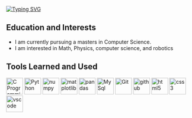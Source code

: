 <a href="https://git.io/typing-svg"><img src="https://readme-typing-svg.herokuapp.com?font=Orbitron&weight=600&size=30&duration=6000&pause=1000&color=2CF767&width=435&lines=%3E+Welcome+to+my+page!;%3E+A+storage+for+monstros...;%3E+I+mean+respectable+code;%3E+Just+a+small+disclaimer...;%3E+If+you+use+my+code;%3E+don't+blame+me+if+your;%3E+system+decides+to;%3E+Unalive+itself...;%3E+...;%3E+Why+are+you+still+here%3F;%3E+Nothing+better+to+do%3F;%3E+Oh+well+suit+yourself" alt="Typing SVG" /></a>

<h2>
  Education and Interests
</h2>
  <ul>
    <li>I am currently pursuing a masters in Computer Science. </li>
    <li>I am interested in Math, Physics, computer science, and robotics</li>
  </ul>


<h2>
   Tools Learned and Used
</h2>
<p align="left">
  <img src="https://cdn.jsdelivr.net/gh/devicons/devicon@latest/icons/c/c-original.svg" alt="C Programming Language" width="45" height="45"/>
  <img src="https://cdn.jsdelivr.net/gh/devicons/devicon@latest/icons/python/python-original-wordmark.svg" alt="Python" width="45" height="45"/>
  <img src="https://cdn.jsdelivr.net/gh/devicons/devicon@latest/icons/numpy/numpy-original.svg" alt="numpy" width="45" height="45"/>
  <img src="https://cdn.jsdelivr.net/gh/devicons/devicon@latest/icons/matplotlib/matplotlib-original.svg" alt="matplotlib" width="45" height="45"/>
  <img src="https://cdn.jsdelivr.net/gh/devicons/devicon@latest/icons/pandas/pandas-original-wordmark.svg" alt="pandas" width="45" height="45"/>
  <img src="https://cdn.jsdelivr.net/gh/devicons/devicon@latest/icons/mysql/mysql-original-wordmark.svg" alt="MySql" width="45" height="45"/>
  <img src="https://cdn.jsdelivr.net/gh/devicons/devicon@latest/icons/git/git-original.svg" alt="Git" width="45" height="45"/>
  <img src="https://cdn.jsdelivr.net/gh/devicons/devicon@latest/icons/github/github-original.svg" alt="github" width="45" height="45"/>
  <img src="https://cdn.jsdelivr.net/gh/devicons/devicon@latest/icons/html5/html5-original.svg" alt="html5" width="45" height="45"/>
  <img src="https://cdn.jsdelivr.net/gh/devicons/devicon@latest/icons/css3/css3-original.svg" alt="css3" width="45" height="45"/>
  <img src="https://cdn.jsdelivr.net/gh/devicons/devicon@latest/icons/vscode/vscode-original.svg" alt="vscode" width="45" height="45"/>        
</p>
